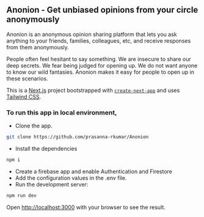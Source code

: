 ## Anonion - Get unbiased opinions from your circle anonymously

Anonion is an anonymous opinion sharing platform that lets you ask anything to your friends, families, colleagues, etc, and receive responses from them anonymously.

People often feel hesitant to say something. We are insecure to share our deep secrets. We fear being judged for opening up. We do not want anyone to know our wild fantasies. Anonion makes it easy for people to open up in these scenarios.

This is a [Next.js](https://nextjs.org/) project bootstrapped with [`create-next-app`](https://github.com/vercel/next.js/tree/canary/packages/create-next-app) and uses [Tailwind CSS](https://tailwindcss.com/docs/guides/nextjs).

### To run this app in local environment, 
- Clone the app.
```bash
git clone https://github.com/prasanna-rkumar/Anonion
```
 - Install the dependencies
```bash
npm i
```
 - Create a firebase app and enable Authentication and Firestore
 - Add the configuration values in the .env file. 
 - Run the development server:
```bash
npm run dev
```

Open [http://localhost:3000](http://localhost:3000) with your browser to see the result.
